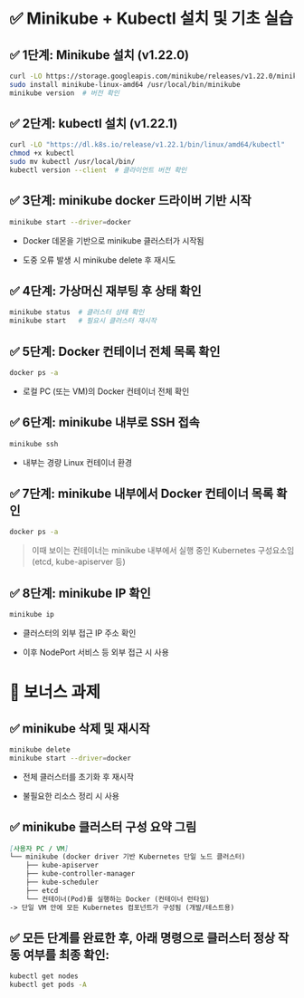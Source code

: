 # ✅ Minikube + Kubectl 설치 및 기초 실습

## ✅ 1단계: Minikube 설치 (v1.22.0)
```bash
curl -LO https://storage.googleapis.com/minikube/releases/v1.22.0/minikube-linux-amd64
sudo install minikube-linux-amd64 /usr/local/bin/minikube
minikube version  # 버전 확인
```

## ✅ 2단계: kubectl 설치 (v1.22.1)
```bash
curl -LO "https://dl.k8s.io/release/v1.22.1/bin/linux/amd64/kubectl"
chmod +x kubectl
sudo mv kubectl /usr/local/bin/
kubectl version --client  # 클라이언트 버전 확인
```

## ✅ 3단계: minikube docker 드라이버 기반 시작
```bash
minikube start --driver=docker
```
- Docker 데몬을 기반으로 minikube 클러스터가 시작됨

- 도중 오류 발생 시 minikube delete 후 재시도

## ✅ 4단계: 가상머신 재부팅 후 상태 확인
```bash
minikube status  # 클러스터 상태 확인
minikube start   # 필요시 클러스터 재시작
```

## ✅ 5단계: Docker 컨테이너 전체 목록 확인
``` bash
docker ps -a
```

- 로컬 PC (또는 VM)의 Docker 컨테이너 전체 확인

## ✅ 6단계: minikube 내부로 SSH 접속
```bash
minikube ssh
```

- 내부는 경량 Linux 컨테이너 환경

## ✅ 7단계: minikube 내부에서 Docker 컨테이너 목록 확인
```bash
docker ps -a
```

> 이때 보이는 컨테이너는 minikube 내부에서 실행 중인 Kubernetes 구성요소임 (etcd, kube-apiserver 등)

## ✅ 8단계: minikube IP 확인
```bash
minikube ip
```

- 클러스터의 외부 접근 IP 주소 확인

- 이후 NodePort 서비스 등 외부 접근 시 사용

# 🎁 보너스 과제
## ✅ minikube 삭제 및 재시작
```bash
minikube delete
minikube start --driver=docker
```
- 전체 클러스터를 초기화 후 재시작

- 불필요한 리소스 정리 시 사용

## ✅ minikube 클러스터 구성 요약 그림
```markdown
[사용자 PC / VM]
└── minikube (docker driver 기반 Kubernetes 단일 노드 클러스터)
    ├── kube-apiserver
    ├── kube-controller-manager
    ├── kube-scheduler
    ├── etcd
    └── 컨테이너(Pod)를 실행하는 Docker (컨테이너 런타임)
-> 단일 VM 안에 모든 Kubernetes 컴포넌트가 구성됨 (개발/테스트용)
```

## ✅ 모든 단계를 완료한 후, 아래 명령으로 클러스터 정상 작동 여부를 최종 확인:

```bash
kubectl get nodes
kubectl get pods -A
```
